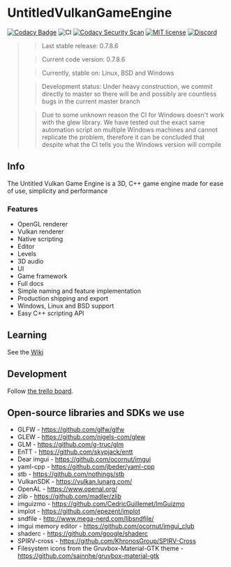 # UntitledVulkanGameEngine
[![Codacy Badge](https://app.codacy.com/project/badge/Grade/f40d6188c862462fb6a1e65f6e73d83c)](https://www.codacy.com/gh/MadLadSquad/UntitledVulkanGameEngine/dashboard?utm_source=github.com&amp;utm_medium=referral&amp;utm_content=MadLadSquad/UntitledVulkanGameEngine&amp;utm_campaign=Badge_Grade)
![CI](https://github.com/MadLadSquad/UntitledVulkanGameEngine/workflows/CI/badge.svg)
[![Codacy Security Scan](https://github.com/MadLadSquad/UntitledVulkanGameEngine/actions/workflows/codacy-analysis.yml/badge.svg)](https://github.com/MadLadSquad/UntitledVulkanGameEngine/actions/workflows/codacy-analysis.yml)
[![MIT license](https://img.shields.io/badge/License-MIT-blue.svg)](https://lbesson.mit-license.org/)
[![Discord](https://img.shields.io/discord/717037253292982315.svg?label=&logo=discord&logoColor=ffffff&color=7389D8&labelColor=6A7EC2)](https://discord.gg/4wgH8ZE)

>>Last stable release: 0.7.8.6
>>
>
>>Current code version: 0.7.8.6
>>
>
>>Currently, stable on: Linux, BSD and Windows
>> 
>
>>Development status: Under heavy construction, we commit directly to master so there will be and possibly are countless bugs in the current master branch
>>
>
>>Due to some unknown reason the CI for Windows doesn't work with the glew library. We have tested out the exact same automation script on multiple Windows machines and cannot replicate the problem, therefore it can be concluded that despite what the CI tells you the Windows version will compile
>> 
> 
## Info
The Untitled Vulkan Game Engine is a 3D, C++ game engine made for ease of use, simplicity and performance

### Features
-   OpenGL renderer
-   Vulkan renderer
-   Native scripting
-   Editor
-   Levels
-   3D audio
-   UI
-   Game framework
-   Full docs
-   Simple naming and feature implementation
-   Production shipping and export
-   Windows, Linux and BSD support
-   Easy C++ scripting API

## Learning
See the [Wiki](https://github.com/MadLadSquad/UntitledVulkanGameEngine/wiki)

## Development
Follow [the trello board](https://trello.com/b/0upjsxT0/untitledvukangameengine2).

## Open-source libraries and SDKs we use
-   GLFW - <https://github.com/glfw/glfw>
-   GLEW - <https://github.com/nigels-com/glew>
-   GLM - <https://github.com/g-truc/glm>
-   EnTT - <https://github.com/skypjack/entt>
-   Dear imgui - <https://github.com/ocornut/imgui>
-   yaml-cpp - <https://github.com/jbeder/yaml-cpp>
-   stb - <https://github.com/nothings/stb>
-   VulkanSDK - <https://vulkan.lunarg.com/>
-   OpenAL - <https://www.openal.org/>
-   zlib - <https://github.com/madler/zlib>
-   imguizmo - <https://github.com/CedricGuillemet/ImGuizmo>
-   implot - <https://github.com/epezent/implot>
-   sndfile - <http://www.mega-nerd.com/libsndfile/>
-   imgui memory editor - <https://github.com/ocornut/imgui_club>
-   shaderc - <https://github.com/google/shaderc>
-   SPIRV-cross - <https://github.com/KhronosGroup/SPIRV-Cross>
-   Filesystem icons from the Gruvbox-Material-GTK theme - <https://github.com/sainnhe/gruvbox-material-gtk>
